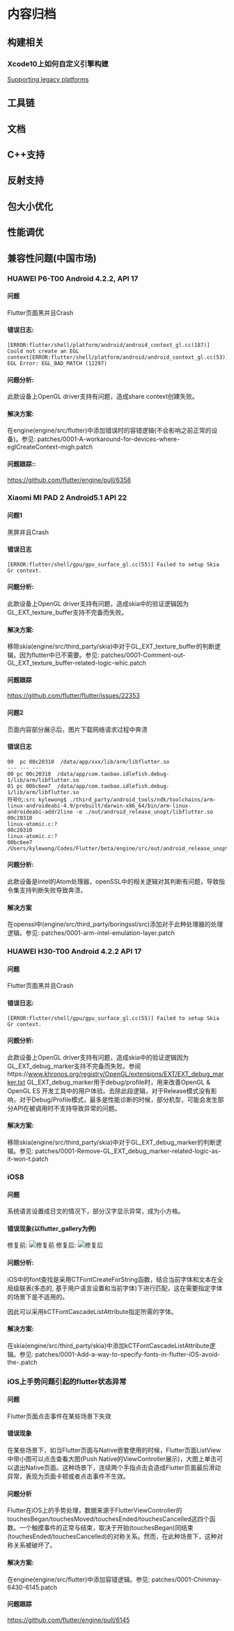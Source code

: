 # 内容归档

## 构建相关
### Xcode10上如何自定义引擎构建

[Supporting legacy platforms](https://github.com/flutter/flutter/wiki/Supporting-legacy-platforms)

## 工具链

## 文档

## C++支持

## 反射支持

## 包大小优化

## 性能调优

## 兼容性问题(中国市场)
### HUAWEI P6-T00 Android 4.2.2, API 17
#### 问题
Flutter页面黑并且Crash
#### 错误日志:
```
[ERROR:flutter/shell/platform/android/android_context_gl.cc(187)] Could not create an EGL context[ERROR:flutter/shell/platform/android/android_context_gl.cc(53)] EGL Error: EGL_BAD_MATCH (12297)
```
#### 问题分析:
此款设备上OpenGL driver支持有问题，造成share context创建失败。

#### 解决方案:
在engine(engine/src/flutter)中添加错误时的容错逻辑(不会影响之前正常的设备)。参见:
patches/0001-A-workaround-for-devices-where-eglCreateContext-migh.patch

#### 问题跟踪::
https://github.com/flutter/engine/pull/6358

### Xiaomi MI PAD 2 Android5.1 API 22
#### 问题1
黑屏并且Crash
#### 错误日志
```
[ERROR:flutter/shell/gpu/gpu_surface_gl.cc(55)] Failed to setup Skia Gr context.
```
#### 问题分析:
此款设备上OpenGL driver支持有问题，造成skia中的验证逻辑因为GL_EXT_texture_buffer支持不完备而失败。

#### 解决方案:
移除skia(engine/src/third_party/skia)中对于GL_EXT_texture_buffer的判断逻辑，因为flutter中已不需要。参见:
patches/0001-Comment-out-GL_EXT_texture_buffer-related-logic-whic.patch

#### 问题跟踪
https://github.com/flutter/flutter/issues/22353

#### 问题2
页面内容部分展示后，图片下载网络请求过程中奔溃

#### 错误日志
```
00  pc 00c20310  /data/app/xxx/lib/arm/libflutter.so
--- --- ---
00 pc 00c20310  /data/app/com.taobao.idlefish.debug-1/lib/arm/libflutter.so
01 pc 00bc6ee7  /data/app/com.taobao.idlefish.debug-1/lib/arm/libflutter.so
符号化:src kylewong$ ./third_party/android_tools/ndk/toolchains/arm-linux-androideabi-4.9/prebuilt/darwin-x86_64/bin/arm-linux-androideabi-addr2line -e ./out/android_release_unopt/libflutter.so
00c20310
linux-atomic.c:?
00c20310
linux-atomic.c:?
00bc6ee7
/Users/kylewong/Codes/Flutter/beta/engine/src/out/android_release_unopt/../../third_party/boringssl/src/crypto/fipsmodule/cipher/e_aes.c:312
```
#### 问题分析:
此款设备是Intel的Atom处理器，openSSL中的相关逻辑对其判断有问题，导致指令集支持判断失败导致奔溃。
#### 解决方案
在openssl中(engine/src/third_party/boringssl/src)添加对于此种处理器的处理逻辑。参见:
patches/0001-arm-intel-emulation-layer.patch

### HUAWEI H30-T00 Android 4.2.2 API 17
#### 问题
Flutter页面黑并且Crash
#### 错误日志:
```
[ERROR:flutter/shell/gpu/gpu_surface_gl.cc(55)] Failed to setup Skia Gr context.
```
#### 问题分析:
此款设备上OpenGL driver支持有问题，造成skia中的验证逻辑因为GL_EXT_debug_marker支持不完备而失败。参阅https://www.khronos.org/registry/OpenGL/extensions/EXT/EXT_debug_marker.txt
GL_EXT_debug_marker用于debug/profile时，用来改善OpenGL & OpenGL ES 开发工具中的用户体验。去除此段逻辑，对于Release模式没有影响，对于Debug/Profile模式，最多是性能诊断的时候，部分机型，可能会发生部分API在被调用时不支持导致异常的问题。

#### 解决方案:
移除skia(engine/src/third_party/skia)中对于GL_EXT_debug_marker的判断逻辑。参见:
patches/0001-Remove-GL_EXT_debug_marker-related-logic-as-it-won-t.patch

### iOS8 
#### 问题
系统语言设置成日文的情况下，部分汉字显示异常，成为小方格。
#### 错误现象(以flutter_gallery为例)
修复前:
![修复前](http://gw.alicdn.com/mt/TB1OixZoMHqK1RjSZFPXXcwapXa-640-1136.png)
修复后:
![修复后](http://gw.alicdn.com/mt/TB1K_d4oNTpK1RjSZFMXXbG_VXa-640-1136.png)

#### 问题分析:
iOS中的font查找是采用CTFontCreateForString函数，结合当前字体和文本在全局级联表(多态的, 基于用户语言设置和当前字体)下进行匹配，这在需要指定字体的场景下是不适用的。

因此可以采用kCTFontCascadeListAttribute指定所需的字体。

#### 解决方案:
在skia(engine/src/third_party/skia)中添加kCTFontCascadeListAttribute逻辑。参见:
patches/0001-Add-a-way-to-specify-fonts-in-flutter-iOS-avoid-the-.patch

### iOS上手势问题引起的flutter状态异常
#### 问题
Flutter页面点击事件在某些场景下失效
#### 错误现象
在某些场景下，如当Flutter页面与Native嵌套使用的时候，Flutter页面ListView中带小图可以点击查看大图(Push Native的ViewController展示)，大图上单击可以退出Native页面。这种场景下，连续两个手指点击会造成Flutter页面最后滑动异常，表现为页面卡顿或者点击事件不生效。

#### 问题分析
Flutter在iOS上的手势处理，数据来源于FlutterViewController的touchesBegan/touchesMoved/touchesEnded/touchesCancelled这四个函数。一个触摸事件的正常与结束，取决于开始(touchesBegan)同结束(touchesEnded/touchesCancelled)的对称关系。然而，在此种场景下，这种对称关系被破坏了。

#### 解决方案:
在engine(engine/src/flutter)中添加容错逻辑。参见:
patches/0001-Chinmay-6430-6145.patch

#### 问题跟踪
https://github.com/flutter/engine/pull/6145